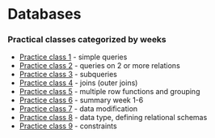 # Databases

### Practical classes categorized by weeks

- [Practice class 1](<./Week_01/>) - simple queries
- [Practice class 2](<./Week_02/>) - queries on 2 or more relations
- [Practice class 3](<./Week_03/>) - subqueries
- [Practice class 4](<./Week_04/>) - joins (outer joins)
- [Practice class 5](<./Week_05/>) - multiple row functions and grouping
- [Practice class 6](<./Week_06/>) - summary week 1-6
- [Practice class 7](<./Week_07/>) - data modification
- [Practice class 8](<./Week_08/>) - data type, defining relational schemas
- [Practice class 9](<./Week_09/>) - constraints 
